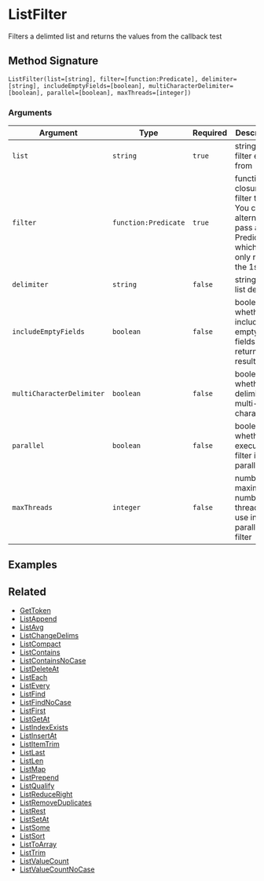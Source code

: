 # ListFilter

Filters a delimted list and returns the values from the callback test

## Method Signature

```
ListFilter(list=[string], filter=[function:Predicate], delimiter=[string], includeEmptyFields=[boolean], multiCharacterDelimiter=[boolean], parallel=[boolean], maxThreads=[integer])
```

### Arguments

| Argument                  | Type                 | Required | Description                                                                                                    | Default |
| ------------------------- | -------------------- | -------- | -------------------------------------------------------------------------------------------------------------- | ------- |
| `list`                    | `string`             | `true`   | string list to filter entries from                                                                             |         |
| `filter`                  | `function:Predicate` | `true`   | function closure filter test. You can alternatively pass a Java Predicate which will only receive the 1st arg. |         |
| `delimiter`               | `string`             | `false`  | string the list delimiter                                                                                      | `,`     |
| `includeEmptyFields`      | `boolean`            | `false`  | boolean whether to include empty fields in the returned result                                                 | `false` |
| `multiCharacterDelimiter` | `boolean`            | `false`  | boolean whether the delimiter is multi-character                                                               | `true`  |
| `parallel`                | `boolean`            | `false`  | boolean whether to execute the filter in parallel                                                              | `false` |
| `maxThreads`              | `integer`            | `false`  | number the maximum number of threads to use in the parallel filter                                             |         |

## Examples

## Related

* [GetToken](gettoken.md)
* [ListAppend](listappend.md)
* [ListAvg](listavg.md)
* [ListChangeDelims](listchangedelims.md)
* [ListCompact](listcompact.md)
* [ListContains](listcontains.md)
* [ListContainsNoCase](listcontainsnocase.md)
* [ListDeleteAt](listdeleteat.md)
* [ListEach](listeach.md)
* [ListEvery](listevery.md)
* [ListFind](listfind.md)
* [ListFindNoCase](listfindnocase.md)
* [ListFirst](listfirst.md)
* [ListGetAt](listgetat.md)
* [ListIndexExists](listindexexists.md)
* [ListInsertAt](listinsertat.md)
* [ListItemTrim](listitemtrim.md)
* [ListLast](listlast.md)
* [ListLen](listlen.md)
* [ListMap](listmap.md)
* [ListPrepend](listprepend.md)
* [ListQualify](listqualify.md)
* [ListReduceRight](listreduceright.md)
* [ListRemoveDuplicates](listremoveduplicates.md)
* [ListRest](listrest.md)
* [ListSetAt](listsetat.md)
* [ListSome](listsome.md)
* [ListSort](listsort.md)
* [ListToArray](listtoarray.md)
* [ListTrim](listtrim.md)
* [ListValueCount](listvaluecount.md)
* [ListValueCountNoCase](listvaluecountnocase.md)
